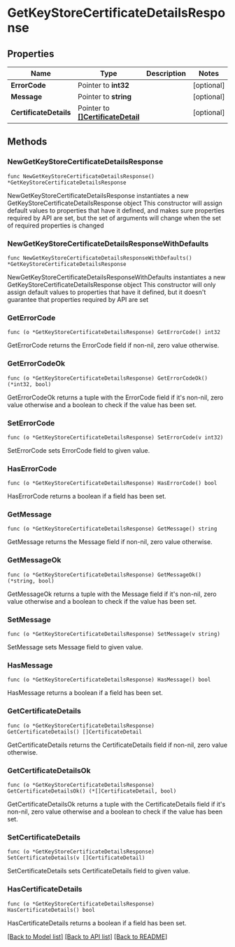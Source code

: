 # GetKeyStoreCertificateDetailsResponse

## Properties

Name | Type | Description | Notes
------------ | ------------- | ------------- | -------------
**ErrorCode** | Pointer to **int32** |  | [optional] 
**Message** | Pointer to **string** |  | [optional] 
**CertificateDetails** | Pointer to [**[]CertificateDetail**](CertificateDetail.md) |  | [optional] 

## Methods

### NewGetKeyStoreCertificateDetailsResponse

`func NewGetKeyStoreCertificateDetailsResponse() *GetKeyStoreCertificateDetailsResponse`

NewGetKeyStoreCertificateDetailsResponse instantiates a new GetKeyStoreCertificateDetailsResponse object
This constructor will assign default values to properties that have it defined,
and makes sure properties required by API are set, but the set of arguments
will change when the set of required properties is changed

### NewGetKeyStoreCertificateDetailsResponseWithDefaults

`func NewGetKeyStoreCertificateDetailsResponseWithDefaults() *GetKeyStoreCertificateDetailsResponse`

NewGetKeyStoreCertificateDetailsResponseWithDefaults instantiates a new GetKeyStoreCertificateDetailsResponse object
This constructor will only assign default values to properties that have it defined,
but it doesn't guarantee that properties required by API are set

### GetErrorCode

`func (o *GetKeyStoreCertificateDetailsResponse) GetErrorCode() int32`

GetErrorCode returns the ErrorCode field if non-nil, zero value otherwise.

### GetErrorCodeOk

`func (o *GetKeyStoreCertificateDetailsResponse) GetErrorCodeOk() (*int32, bool)`

GetErrorCodeOk returns a tuple with the ErrorCode field if it's non-nil, zero value otherwise
and a boolean to check if the value has been set.

### SetErrorCode

`func (o *GetKeyStoreCertificateDetailsResponse) SetErrorCode(v int32)`

SetErrorCode sets ErrorCode field to given value.

### HasErrorCode

`func (o *GetKeyStoreCertificateDetailsResponse) HasErrorCode() bool`

HasErrorCode returns a boolean if a field has been set.

### GetMessage

`func (o *GetKeyStoreCertificateDetailsResponse) GetMessage() string`

GetMessage returns the Message field if non-nil, zero value otherwise.

### GetMessageOk

`func (o *GetKeyStoreCertificateDetailsResponse) GetMessageOk() (*string, bool)`

GetMessageOk returns a tuple with the Message field if it's non-nil, zero value otherwise
and a boolean to check if the value has been set.

### SetMessage

`func (o *GetKeyStoreCertificateDetailsResponse) SetMessage(v string)`

SetMessage sets Message field to given value.

### HasMessage

`func (o *GetKeyStoreCertificateDetailsResponse) HasMessage() bool`

HasMessage returns a boolean if a field has been set.

### GetCertificateDetails

`func (o *GetKeyStoreCertificateDetailsResponse) GetCertificateDetails() []CertificateDetail`

GetCertificateDetails returns the CertificateDetails field if non-nil, zero value otherwise.

### GetCertificateDetailsOk

`func (o *GetKeyStoreCertificateDetailsResponse) GetCertificateDetailsOk() (*[]CertificateDetail, bool)`

GetCertificateDetailsOk returns a tuple with the CertificateDetails field if it's non-nil, zero value otherwise
and a boolean to check if the value has been set.

### SetCertificateDetails

`func (o *GetKeyStoreCertificateDetailsResponse) SetCertificateDetails(v []CertificateDetail)`

SetCertificateDetails sets CertificateDetails field to given value.

### HasCertificateDetails

`func (o *GetKeyStoreCertificateDetailsResponse) HasCertificateDetails() bool`

HasCertificateDetails returns a boolean if a field has been set.


[[Back to Model list]](../README.md#documentation-for-models) [[Back to API list]](../README.md#documentation-for-api-endpoints) [[Back to README]](../README.md)


